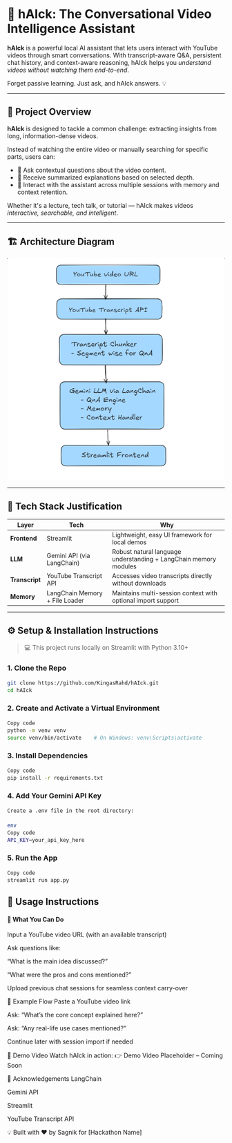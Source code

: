 # 🤖 hAIck: The Conversational Video Intelligence Assistant

**hAIck** is a powerful local AI assistant that lets users interact with YouTube videos through smart conversations. With transcript-aware Q&A, persistent chat history, and context-aware reasoning, hAIck helps you *understand videos without watching them end-to-end*.

Forget passive learning. Just ask, and hAIck answers. 💡

---

## 🧠 Project Overview

**hAIck** is designed to tackle a common challenge: extracting insights from long, information-dense videos.

Instead of watching the entire video or manually searching for specific parts, users can:

- 💬 Ask contextual questions about the video content.
- 📜 Receive summarized explanations based on selected depth.
- 🧠 Interact with the assistant across multiple sessions with memory and context retention.

Whether it's a lecture, tech talk, or tutorial — hAIck makes videos *interactive, searchable, and intelligent*.

---

## 🏗️ Architecture Diagram

![Architecture Diagram](pictures/Flow.png)

---

## 🧰 Tech Stack Justification

| Layer | Tech | Why |
|------|------|-----|
| **Frontend** | Streamlit | Lightweight, easy UI framework for local demos |
| **LLM** | Gemini API (via LangChain) | Robust natural language understanding + LangChain memory modules |
| **Transcript** | YouTube Transcript API | Accesses video transcripts directly without downloads |
| **Memory** | LangChain Memory + File Loader | Maintains multi-session context with optional import support |

---

## ⚙️ Setup & Installation Instructions

> 💻 This project runs locally on Streamlit with Python 3.10+

### 1. Clone the Repo
```bash
git clone https://github.com/KingasRahd/hAIck.git
cd hAIck
```
### 2. Create and Activate a Virtual Environment
```bash
Copy code
python -m venv venv
source venv/bin/activate    # On Windows: venv\Scripts\activate
```
### 3. Install Dependencies
```bash
Copy code
pip install -r requirements.txt
```
### 4. Add Your Gemini API Key
```bash
Create a .env file in the root directory:

env
Copy code
API_KEY=your_api_key_here
```
### 5. Run the App
```bash
Copy code
streamlit run app.py
```

## 🚀 Usage Instructions
#### 🎯 What You Can Do

Input a YouTube video URL (with an available transcript)

Ask questions like:

“What is the main idea discussed?”

“What were the pros and cons mentioned?”

Upload previous chat sessions for seamless context carry-over

📸 Example Flow
Paste a YouTube video link

Ask: “What’s the core concept explained here?”

Ask: “Any real-life use cases mentioned?”

Continue later with session import if needed

🎥 Demo Video
Watch hAIck in action:
👉 Demo Video Placeholder – Coming Soon

🙌 Acknowledgements
LangChain

Gemini API

Streamlit

YouTube Transcript API

💡 Built with ❤️ by Sagnik for [Hackathon Name]